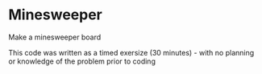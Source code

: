 # Minesweeper
Make a minesweeper board

This code was written as a timed exersize (30 minutes) - with no planning or knowledge of the problem prior to coding
